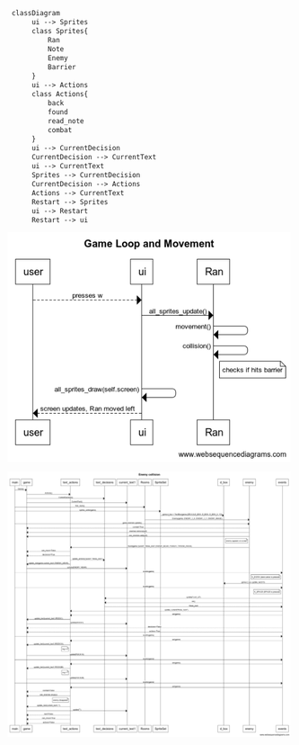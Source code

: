```mermaid
 classDiagram
      ui --> Sprites
      class Sprites{
          Ran
          Note
          Enemy
          Barrier
      }
      ui --> Actions
      class Actions{
          back
          found
          read_note
          combat
      }
      ui --> CurrentDecision
      CurrentDecision --> CurrentText
      ui --> CurrentText
      Sprites --> CurrentDecision
      CurrentDecision --> Actions
      Actions --> CurrentText
      Restart --> Sprites
      ui --> Restart
      Restart --> ui
```
![game loop and movement](https://github.com/emlyy/ot-harjoitustyo/blob/master/dokumentaatio/kuvat/Game%20Loop%20and%20Movement.png)

![enemy collision](https://github.com/emlyy/ot-harjoitustyo/blob/master/dokumentaatio/kuvat/Enemy%20collision(3).png)
